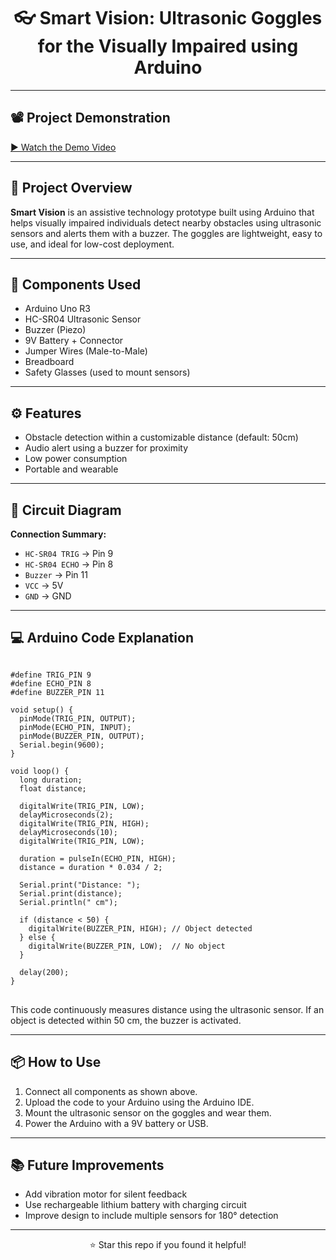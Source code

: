 <h1 align="center">👓 Smart Vision: Ultrasonic Goggles for the Visually Impaired using Arduino</h1>



<hr>

<h2>📽️ Project Demonstration</h2>
<p>
  <a href="https://youtu.be/NryeHlxK-iQ?si=rGh0vEzg2MLM_4n5" target="_blank">▶️ Watch the Demo Video</a>
</p>

<hr>

<h2>🧠 Project Overview</h2>
<p>
  <strong>Smart Vision</strong> is an assistive technology prototype built using Arduino that helps visually impaired individuals detect nearby obstacles using ultrasonic sensors and alerts them with a buzzer. The goggles are lightweight, easy to use, and ideal for low-cost deployment.
</p>

<hr>

<h2>🔩 Components Used</h2>
<ul>
  <li>Arduino Uno R3</li>
  <li>HC-SR04 Ultrasonic Sensor</li>
  <li>Buzzer (Piezo)</li>
  <li>9V Battery + Connector</li>
  <li>Jumper Wires (Male-to-Male)</li>
  <li>Breadboard</li>
  <li>Safety Glasses (used to mount sensors)</li>
</ul>

<hr>

<h2>⚙️ Features</h2>
<ul>
  <li>Obstacle detection within a customizable distance (default: 50cm)</li>
  <li>Audio alert using a buzzer for proximity</li>
  <li>Low power consumption</li>
  <li>Portable and wearable</li>
</ul>

<hr>

<h2>📐 Circuit Diagram</h2>
<p>
  <strong>Connection Summary:</strong><br>
  <ul>
    <li><code>HC-SR04 TRIG</code> → Pin 9</li>
    <li><code>HC-SR04 ECHO</code> → Pin 8</li>
    <li><code>Buzzer</code> → Pin 11</li>
    <li><code>VCC</code> → 5V</li>
    <li><code>GND</code> → GND</li>
  </ul>
</p>

<hr>

<h2>💻 Arduino Code Explanation</h2>

<pre>
<code>
#define TRIG_PIN 9
#define ECHO_PIN 8
#define BUZZER_PIN 11

void setup() {
  pinMode(TRIG_PIN, OUTPUT);
  pinMode(ECHO_PIN, INPUT);
  pinMode(BUZZER_PIN, OUTPUT);
  Serial.begin(9600);
}

void loop() {
  long duration;
  float distance;

  digitalWrite(TRIG_PIN, LOW);
  delayMicroseconds(2);
  digitalWrite(TRIG_PIN, HIGH);
  delayMicroseconds(10);
  digitalWrite(TRIG_PIN, LOW);

  duration = pulseIn(ECHO_PIN, HIGH);
  distance = duration * 0.034 / 2;

  Serial.print("Distance: ");
  Serial.print(distance);
  Serial.println(" cm");

  if (distance < 50) {
    digitalWrite(BUZZER_PIN, HIGH); // Object detected
  } else {
    digitalWrite(BUZZER_PIN, LOW);  // No object
  }

  delay(200);
}
</code>
</pre>

<p>
  This code continuously measures distance using the ultrasonic sensor. If an object is detected within 50 cm, the buzzer is activated.
</p>

<hr>

<h2>📦 How to Use</h2>
<ol>
  <li>Connect all components as shown above.</li>
  <li>Upload the code to your Arduino using the Arduino IDE.</li>
  <li>Mount the ultrasonic sensor on the goggles and wear them.</li>
  <li>Power the Arduino with a 9V battery or USB.</li>
</ol>

<hr>

<h2>📚 Future Improvements</h2>
<ul>
  <li>Add vibration motor for silent feedback</li>
  <li>Use rechargeable lithium battery with charging circuit</li>
  <li>Improve design to include multiple sensors for 180° detection</li>
</ul>

<hr>


<p align="center">⭐️ Star this repo if you found it helpful!</p>

